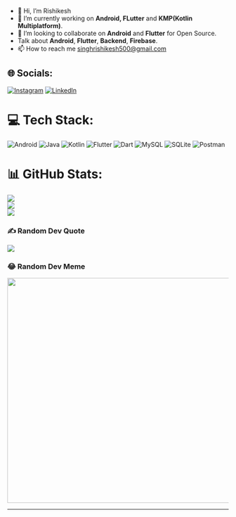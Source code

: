 - 👋 Hi, I’m Rishikesh
- 👀 I’m currently working on **Android, FLutter** and **KMP(Kotlin Multiplatform)**.
- 💞️ I’m looking to collaborate on **Android** and **Flutter** for Open Source.
- Talk about **Android**, **Flutter**, **Backend**, **Firebase**.
- 📫 How to reach me singhrishikesh500@gmail.com

<!---
RishiTanu/RishiTanu is a ✨ special ✨ repository because its `README.md` (this file) appears on your GitHub profile.
You can click the Preview link to take a look at your changes.
--->

## 🌐 Socials:
[![Instagram](https://img.shields.io/badge/Instagram-%23E4405F.svg?logo=Instagram&logoColor=white)](https://instagram.com/rishikesh3439) [![LinkedIn](https://img.shields.io/badge/LinkedIn-%230077B5.svg?logo=linkedin&logoColor=white)](https://linkedin.com/in/rishikesh-singh-3880a8211) 

# 💻 Tech Stack:
![Android](https://img.shields.io/badge/Android-3DDC84?style=for-the-badge&logo=android&logoColor=white) ![Java](https://img.shields.io/badge/java-%23ED8B00.svg?style=for-the-badge&logo=java&logoColor=white) ![Kotlin](https://img.shields.io/badge/kotlin-%230095D5.svg?style=for-the-badge&logo=kotlin&logoColor=white) ![Flutter](https://img.shields.io/badge/Flutter-%2302569B.svg?style=for-the-badge&logo=Flutter&logoColor=white) ![Dart](https://img.shields.io/badge/dart-%230175C2.svg?style=for-the-badge&logo=dart&logoColor=white) ![MySQL](https://img.shields.io/badge/mysql-%2300f.svg?style=for-the-badge&logo=mysql&logoColor=white) ![SQLite](https://img.shields.io/badge/sqlite-%2307405e.svg?style=for-the-badge&logo=sqlite&logoColor=white) ![Postman](https://img.shields.io/badge/Postman-FF6C37?style=for-the-badge&logo=postman&logoColor=white) 
# 📊 GitHub Stats:
![](https://github-readme-stats.vercel.app/api?username=RishiTanu&theme=dark&hide_border=false&include_all_commits=true&count_private=true)<br/>
![](https://github-readme-streak-stats.herokuapp.com/?user=RishiTanu&theme=dark&hide_border=false)<br/>
![](https://github-readme-stats.vercel.app/api/top-langs/?username=RishiTanu&theme=dark&hide_border=false&include_all_commits=true&count_private=true&layout=compact)

### ✍️ Random Dev Quote
![](https://quotes-github-readme.vercel.app/api?type=horizontal&theme=radical)

### 😂 Random Dev Meme
<img src="https://random-memer.herokuapp.com/" width="512px"/>

---
<!-- [![](https://visitcount.itsvg.in/api?id=RishiTanu&icon=0&color=0)](https://visitcount.itsvg.in) -->
